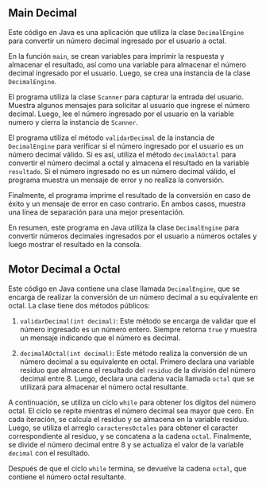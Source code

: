 ## Main Decimal
Este código en Java es una aplicación que utiliza la clase `DecimalEngine` para convertir un número decimal ingresado por el usuario a octal.

En la función `main`, se crean variables para imprimir la respuesta y almacenar el resultado, así como una variable para almacenar el número decimal ingresado por el usuario. Luego, se crea una instancia de la clase `DecimalEngine`.

El programa utiliza la clase `Scanner` para capturar la entrada del usuario. Muestra algunos mensajes para solicitar al usuario que ingrese el número decimal. Luego, lee el número ingresado por el usuario en la variable numero y cierra la instancia de `Scanner`.

El programa utiliza el método `validarDecimal` de la instancia de `DecimalEngine` para verificar si el número ingresado por el usuario es un número decimal válido. Si es así, utiliza el método `decimalAOctal` para convertir el número decimal a octal y almacena el resultado en la variable `resultado`. Si el número ingresado no es un número decimal válido, el programa muestra un mensaje de error y no realiza la conversión.

Finalmente, el programa imprime el resultado de la conversión en caso de éxito y un mensaje de error en caso contrario. En ambos casos, muestra una línea de separación para una mejor presentación.

En resumen, este programa en Java utiliza la clase `DecimalEngine` para convertir números decimales ingresados por el usuario a números octales y luego mostrar el resultado en la consola.

## Motor Decimal a Octal
Este código en Java contiene una clase llamada `DecimalEngine`, que se encarga de realizar la conversión de un número decimal a su equivalente en octal. La clase tiene dos métodos públicos:

1) `validarDecimal(int decimal)`: Este método se encarga de validar que el número ingresado es un número entero. Siempre retorna `true` y muestra un mensaje indicando que el número es decimal.

2) `decimalAOctal(int decimal)`: Este método realiza la conversión de un número decimal a su equivalente en octal. Primero declara una variable residuo que almacena el resultado del `residuo` de la división del número decimal entre 8. Luego, declara una cadena vacía llamada `octal` que se utilizará para almacenar el número octal resultante.

A continuación, se utiliza un ciclo `while` para obtener los dígitos del número octal. El ciclo se repite mientras el número decimal sea mayor que cero. En cada iteración, se calcula el residuo y se almacena en la variable residuo. Luego, se utiliza el arreglo `caracteresOctales` para obtener el caracter correspondiente al residuo, y se concatena a la cadena `octal`. Finalmente, se divide el número decimal entre 8 y se actualiza el valor de la variable `decimal` con el resultado.

Después de que el ciclo `while` termina, se devuelve la cadena `octal`, que contiene el número octal resultante. 